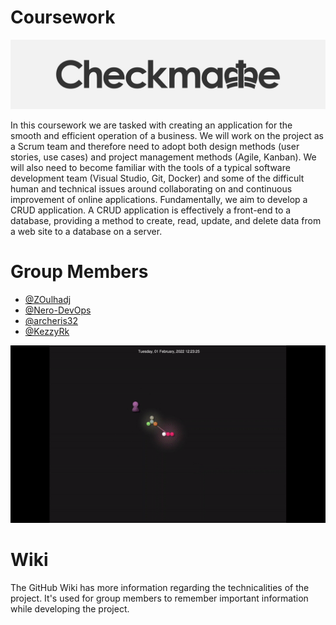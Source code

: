 # Coursework

![](.git_assets/logo.png "Logo")

In this coursework we are tasked with creating an application for the smooth and efficient
operation of a business. We will work on the project as a Scrum team and therefore need to 
adopt both design methods (user stories, use cases) and project management methods (Agile, Kanban). 
We will also need to become familiar with the tools of a typical software development team 
(Visual Studio, Git, Docker) and some of the difficult human and technical issues around 
collaborating on and continuous improvement of online applications. Fundamentally, we aim to 
develop a CRUD application. A CRUD application is effectively a front-end to a database, 
providing a method to create, read, update, and delete data from a web site to a database on a server.

# Group Members
* [@ZOulhadj](https://github.com/ZOulhadj)
* [@Nero-DevOps](https://github.com/Nero-DevOps)
* [@archeris32](https://github.com/archeris32)
* [@KezzyRk](https://github.com/KezzyRk)


![](.git_assets/gource.gif "Group Work")


# Wiki
The GitHub Wiki has more information regarding the technicalities of the project. It's used for group members
to remember important information while developing the project.

